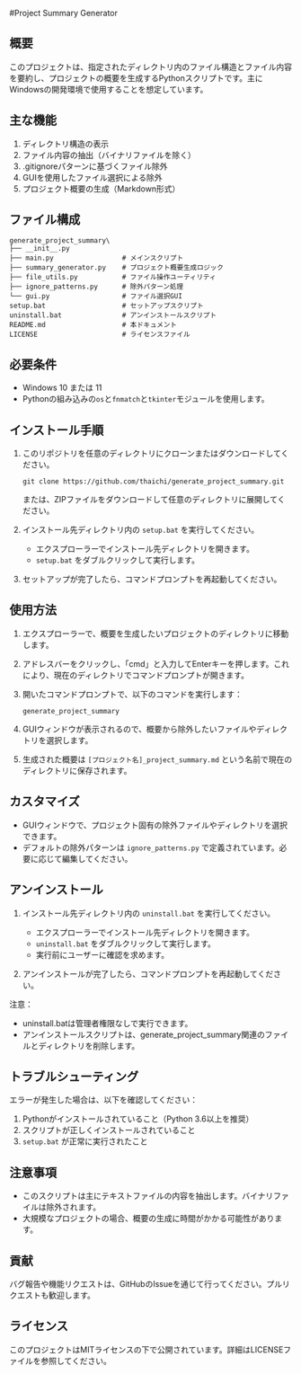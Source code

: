 #Project Summary Generator

## 概要

このプロジェクトは、指定されたディレクトリ内のファイル構造とファイル内容を要約し、プロジェクトの概要を生成するPythonスクリプトです。主にWindowsの開発環境で使用することを想定しています。

## 主な機能

1. ディレクトリ構造の表示
2. ファイル内容の抽出（バイナリファイルを除く）
3. .gitignoreパターンに基づくファイル除外
4. GUIを使用したファイル選択による除外
5. プロジェクト概要の生成（Markdown形式）

## ファイル構成

```
generate_project_summary\
├── __init__.py
├── main.py                 # メインスクリプト
├── summary_generator.py    # プロジェクト概要生成ロジック
├── file_utils.py           # ファイル操作ユーティリティ
├── ignore_patterns.py      # 除外パターン処理
└── gui.py                  # ファイル選択GUI
setup.bat                   # セットアップスクリプト
uninstall.bat               # アンインストールスクリプト
README.md                   # 本ドキュメント
LICENSE                     # ライセンスファイル
```

## 必要条件

- Windows 10 または 11
- Pythonの組み込みの`os`と`fnmatch`と`tkinter`モジュールを使用します。

## インストール手順

1. このリポジトリを任意のディレクトリにクローンまたはダウンロードしてください。
   ```
   git clone https://github.com/thaichi/generate_project_summary.git
   ```
   または、ZIPファイルをダウンロードして任意のディレクトリに展開してください。

2. インストール先ディレクトリ内の `setup.bat` を実行してください。
   - エクスプローラーでインストール先ディレクトリを開きます。
   - `setup.bat` をダブルクリックして実行します。

3. セットアップが完了したら、コマンドプロンプトを再起動してください。

## 使用方法

1. エクスプローラーで、概要を生成したいプロジェクトのディレクトリに移動します。

2. アドレスバーをクリックし、「cmd」と入力してEnterキーを押します。これにより、現在のディレクトリでコマンドプロンプトが開きます。

3. 開いたコマンドプロンプトで、以下のコマンドを実行します：
   ```
   generate_project_summary
   ```

4. GUIウィンドウが表示されるので、概要から除外したいファイルやディレクトリを選択します。

5. 生成された概要は `[プロジェクト名]_project_summary.md` という名前で現在のディレクトリに保存されます。

## カスタマイズ

- GUIウィンドウで、プロジェクト固有の除外ファイルやディレクトリを選択できます。
- デフォルトの除外パターンは `ignore_patterns.py` で定義されています。必要に応じて編集してください。

## アンインストール

1. インストール先ディレクトリ内の `uninstall.bat` を実行してください。
   - エクスプローラーでインストール先ディレクトリを開きます。
   - `uninstall.bat` をダブルクリックして実行します。
   - 実行前にユーザーに確認を求めます。

2. アンインストールが完了したら、コマンドプロンプトを再起動してください。

注意：
- uninstall.batは管理者権限なしで実行できます。
- アンインストールスクリプトは、generate_project_summary関連のファイルとディレクトリを削除します。

## トラブルシューティング

エラーが発生した場合は、以下を確認してください：

1. Pythonがインストールされていること（Python 3.6以上を推奨）
2. スクリプトが正しくインストールされていること
3. `setup.bat` が正常に実行されたこと

## 注意事項

- このスクリプトは主にテキストファイルの内容を抽出します。バイナリファイルは除外されます。
- 大規模なプロジェクトの場合、概要の生成に時間がかかる可能性があります。

## 貢献

バグ報告や機能リクエストは、GitHubのIssueを通じて行ってください。プルリクエストも歓迎します。

## ライセンス

このプロジェクトはMITライセンスの下で公開されています。詳細はLICENSEファイルを参照してください。
